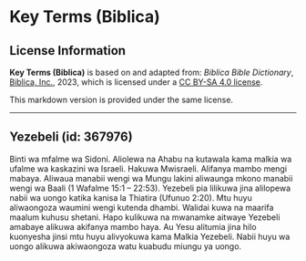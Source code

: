 # Key Terms (Biblica)

## License Information

**Key Terms (Biblica)** is based on and adapted from: _Biblica Bible Dictionary_, [Biblica, Inc.](https://www.biblica.com/), 2023, which is licensed under a [CC BY-SA 4.0 license](https://creativecommons.org/licenses/by-sa/4.0/legalcode.en).

This markdown version is provided under the same license.



--------------------------------

## Yezebeli (id: 367976)

Binti wa mfalme wa Sidoni. Aliolewa na Ahabu na kutawala kama malkia wa ufalme wa kaskazini wa Israeli. Hakuwa Mwisraeli. Alifanya mambo mengi mabaya. Aliwaua manabii wengi wa Mungu lakini aliwaunga mkono manabii wengi wa Baali (1 Wafalme 15:1 – 22:53\). Yezebeli pia lilikuwa jina alilopewa nabii wa uongo katika kanisa la Thiatira (Ufunuo 2:20\). Mtu huyu aliwaongoza waumini wengi kutenda dhambi. Walidai kuwa na maarifa maalum kuhusu shetani. Hapo kulikuwa na mwanamke aitwaye Yezebeli amabaye alikuwa akifanya mambo haya. Au Yesu alitumia jina hilo kuonyesha jinsi mtu huyu alivyokuwa kama Malkia Yezebeli. Nabii huyu wa uongo alikuwa akiwaongoza watu kuabudu miungu ya uongo.


